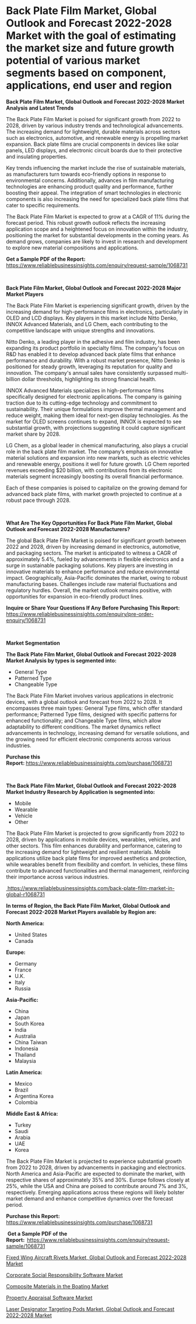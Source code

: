 <p><h1>Back Plate Film Market, Global Outlook and Forecast 2022-2028 Market with the goal of estimating the market size and future growth potential of various market segments based on component, applications, end user and region</h1></p><p><strong>Back Plate Film Market, Global Outlook and Forecast 2022-2028 Market Analysis and Latest Trends</strong></p>
<p><p>The Back Plate Film Market is poised for significant growth from 2022 to 2028, driven by various industry trends and technological advancements. The increasing demand for lightweight, durable materials across sectors such as electronics, automotive, and renewable energy is propelling market expansion. Back plate films are crucial components in devices like solar panels, LED displays, and electronic circuit boards due to their protective and insulating properties.</p><p>Key trends influencing the market include the rise of sustainable materials, as manufacturers turn towards eco-friendly options in response to environmental concerns. Additionally, advances in film manufacturing technologies are enhancing product quality and performance, further boosting their appeal. The integration of smart technologies in electronic components is also increasing the need for specialized back plate films that cater to specific requirements.</p><p>The Back Plate Film Market is expected to grow at a CAGR of 11% during the forecast period. This robust growth outlook reflects the increasing application scope and a heightened focus on innovation within the industry, positioning the market for substantial developments in the coming years. As demand grows, companies are likely to invest in research and development to explore new material compositions and applications.</p></p>
<p><strong>Get a Sample PDF of the Report:&nbsp;</strong> <a href="https://www.reliablebusinessinsights.com/enquiry/request-sample/1068731">https://www.reliablebusinessinsights.com/enquiry/request-sample/1068731</a></p>
<p>&nbsp;</p>
<p><strong>Back Plate Film Market, Global Outlook and Forecast 2022-2028 Major Market Players</strong></p>
<p><p>The Back Plate Film Market is experiencing significant growth, driven by the increasing demand for high-performance films in electronics, particularly in OLED and LCD displays. Key players in this market include Nitto Denko, INNOX Advanced Materials, and LG Chem, each contributing to the competitive landscape with unique strengths and innovations.</p><p>Nitto Denko, a leading player in the adhesive and film industry, has been expanding its product portfolio in specialty films. The company's focus on R&D has enabled it to develop advanced back plate films that enhance performance and durability. With a robust market presence, Nitto Denko is positioned for steady growth, leveraging its reputation for quality and innovation. The company's annual sales have consistently surpassed multi-billion dollar thresholds, highlighting its strong financial health.</p><p>INNOX Advanced Materials specializes in high-performance films specifically designed for electronic applications. The company is gaining traction due to its cutting-edge technology and commitment to sustainability. Their unique formulations improve thermal management and reduce weight, making them ideal for next-gen display technologies. As the market for OLED screens continues to expand, INNOX is expected to see substantial growth, with projections suggesting it could capture significant market share by 2028.</p><p>LG Chem, as a global leader in chemical manufacturing, also plays a crucial role in the back plate film market. The company’s emphasis on innovative material solutions and expansion into new markets, such as electric vehicles and renewable energy, positions it well for future growth. LG Chem reported revenues exceeding $20 billion, with contributions from its electronic materials segment increasingly boosting its overall financial performance.</p><p>Each of these companies is poised to capitalize on the growing demand for advanced back plate films, with market growth projected to continue at a robust pace through 2028.</p></p>
<p>&nbsp;</p>
<p><strong>What Are The Key Opportunities For Back Plate Film Market, Global Outlook and Forecast 2022-2028 Manufacturers?</strong></p>
<p><p>The global Back Plate Film Market is poised for significant growth between 2022 and 2028, driven by increasing demand in electronics, automotive, and packaging sectors. The market is anticipated to witness a CAGR of approximately 5.4%, fueled by advancements in flexible electronics and a surge in sustainable packaging solutions. Key players are investing in innovative materials to enhance performance and reduce environmental impact. Geographically, Asia-Pacific dominates the market, owing to robust manufacturing bases. Challenges include raw material fluctuations and regulatory hurdles. Overall, the market outlook remains positive, with opportunities for expansion in eco-friendly product lines.</p></p>
<p><strong>Inquire or Share Your Questions If Any Before Purchasing This Report:</strong> <a href="https://www.reliablebusinessinsights.com/enquiry/pre-order-enquiry/1068731">https://www.reliablebusinessinsights.com/enquiry/pre-order-enquiry/1068731</a></p>
<p>&nbsp;</p>
<p><strong>Market Segmentation</strong></p>
<p><strong>The Back Plate Film Market, Global Outlook and Forecast 2022-2028 Market Analysis by types is segmented into:</strong></p>
<p><ul><li>General Type</li><li>Patterned Type</li><li>Changeable Type</li></ul></p>
<p><p>The Back Plate Film Market involves various applications in electronic devices, with a global outlook and forecast from 2022 to 2028. It encompasses three main types: General Type films, which offer standard performance; Patterned Type films, designed with specific patterns for enhanced functionality; and Changeable Type films, which allow adaptability to different conditions. The market dynamics reflect advancements in technology, increasing demand for versatile solutions, and the growing need for efficient electronic components across various industries.</p></p>
<p><strong>Purchase this Report:&nbsp;</strong><a href="https://www.reliablebusinessinsights.com/purchase/1068731">https://www.reliablebusinessinsights.com/purchase/1068731</a></p>
<p>&nbsp;</p>
<p><strong>The Back Plate Film Market, Global Outlook and Forecast 2022-2028 Market Industry Research by Application is segmented into:</strong></p>
<p><ul><li>Mobile</li><li>Wearable</li><li>Vehicle</li><li>Other</li></ul></p>
<p><p>The Back Plate Film Market is projected to grow significantly from 2022 to 2028, driven by applications in mobile devices, wearables, vehicles, and other sectors. This film enhances durability and performance, catering to the increasing demand for lightweight and resilient materials. Mobile applications utilize back plate films for improved aesthetics and protection, while wearables benefit from flexibility and comfort. In vehicles, these films contribute to advanced functionalities and thermal management, reinforcing their importance across various industries.</p></p>
<p><a href="https://www.reliablebusinessinsights.com/back-plate-film-market-in-global-r1068731">&nbsp;https://www.reliablebusinessinsights.com/back-plate-film-market-in-global-r1068731</a></p>
<p><strong>In terms of Region, the Back Plate Film Market, Global Outlook and Forecast 2022-2028 Market Players available by Region are:</strong></p>
<p>
    <p> <strong> North America: </strong>
        <ul>
            <li>United States</li>
            <li>Canada</li>
        </ul>
        </p> 
    <p> <strong> Europe: </strong>
        <ul>
            <li>Germany</li>
            <li>France</li>
            <li>U.K.</li>
            <li>Italy</li>
            <li>Russia</li>
        </ul>
        </p> 
    <p> <strong> Asia-Pacific: </strong>
        <ul>
            <li>China</li>
            <li>Japan</li>
            <li>South Korea</li>
            <li>India</li>
            <li>Australia</li>
            <li>China Taiwan</li>
            <li>Indonesia</li>
            <li>Thailand</li>
            <li>Malaysia</li>
        </ul>
        </p> 
    <p> <strong> Latin America: </strong>
        <ul>
            <li>Mexico</li>
            <li>Brazil</li>
            <li>Argentina Korea</li>
            <li>Colombia</li>
        </ul>
        </p> 
    <p> <strong> Middle East & Africa: </strong>
        <ul>
            <li>Turkey</li>
            <li>Saudi</li>
            <li>Arabia</li>
            <li>UAE</li>
            <li>Korea</li>
        </ul>
    </p>
    </p>
<p><p>The Back Plate Film Market is projected to experience substantial growth from 2022 to 2028, driven by advancements in packaging and electronics. North America and Asia-Pacific are expected to dominate the market, with respective shares of approximately 35% and 30%. Europe follows closely at 25%, while the USA and China are poised to contribute around 7% and 3%, respectively. Emerging applications across these regions will likely bolster market demand and enhance competitive dynamics over the forecast period.</p></p>
<p><strong>Purchase this Report: </strong><a href="https://www.reliablebusinessinsights.com/purchase/1068731">https://www.reliablebusinessinsights.com/purchase/1068731</a></p>
<p>&nbsp;<strong>Get a Sample PDF of the Report:&nbsp;&nbsp;</strong><a href="https://www.reliablebusinessinsights.com/enquiry/request-sample/1068731">https://www.reliablebusinessinsights.com/enquiry/request-sample/1068731</a></p>
<p><strong></strong></p>
<p><p><a href="https://github.com/kaiserrayhan25/Market-Research-Report-List-2/blob/main/fixed-wing-aircraft-rivets-market-global-outlook-and-forecast-2022-2028-market.md">Fixed Wing Aircraft Rivets Market, Global Outlook and Forecast 2022-2028 Market</a></p><p><a href="https://www.linkedin.com/pulse/corporate-social-responsibility-software-market-size-fxdhe?trackingId=rJzMPqHISa2NZdnZDvdYiA%3D%3D">Corporate Social Responsibility Software Market</a></p><p><a href="https://issuu.com/reportprime-2/docs/composite-materials-in-the-boating-_d05f4bcf1cd8dc">Composite Materials in the Boating Market</a></p><p><a href="https://www.linkedin.com/pulse/property-appraisal-software-market-forecast-global-trends-i35ae?trackingId=FjuykNZ%2FRG6WVd4KlXrwpA%3D%3D">Property Appraisal Software Market</a></p><p><a href="https://github.com/juniordelafrance/Market-Research-Report-List-4/blob/main/laser-designator-targeting-pods-market-global-outlook-and-forecast-2022-2028-market.md">Laser Designator Targeting Pods Market, Global Outlook and Forecast 2022-2028 Market</a></p></p>